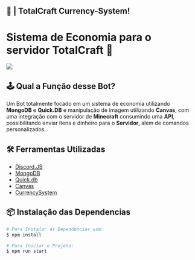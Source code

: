 ## 💸 | TotalCraft Currency-System!

# Sistema de Economia para o servidor TotalCraft 🤖

<img src="https://camo.githubusercontent.com/d55d8a7f07a103454ebb77b653d9600ce27e011f78395d9713b432c8c011c76a/68747470733a2f2f646973636f72642e6a732e6f72672f7374617469632f6c6f676f2e737667">

## 🕹️ Qual a Função desse Bot?

Um Bot totalmente focado em um sistema de economia utilizando **MongoDB** e **Quick.DB** e manipulação de imagem utilizando **Canvas**, com uma integração com o servidor de **Minecraft** consumindo uma **API**, possibilitando enviar itens e dinheiro para o **Servidor**, alem de comandos personalizados.

## 🛠️ Ferramentas Utilizadas

- [Discord.JS](https://www.npmjs.com/package/discord.js?source=post_page-----7b5fe27cb6fa----------------------)
- [MongoDB](https://www.npmjs.com/package/mongoose)
- [Quick.db](https://www.npmjs.com/package/quick.db)
- [Canvas](https://www.npmjs.com/package/canvas)
- [CurrencySystem](https://www.npmjs.com/package/currency-system)

## 📦 Instalação das Dependencias

```bash
# Para Instalar as Dependencias use:
$ npm install
```

```bash
# Para Iniciar o Projeto:
$ npm run start
```
